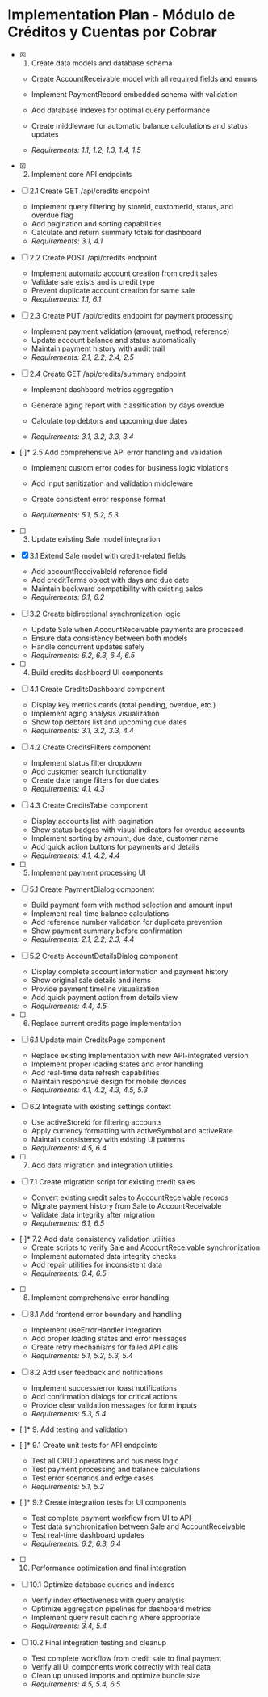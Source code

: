 # Implementation Plan - Módulo de Créditos y Cuentas por Cobrar

- [x] 1. Create data models and database schema




  - Create AccountReceivable model with all required fields and enums
  - Implement PaymentRecord embedded schema with validation
  - Add database indexes for optimal query performance





  - Create middleware for automatic balance calculations and status updates
  - _Requirements: 1.1, 1.2, 1.3, 1.4, 1.5_

- [x] 2. Implement core API endpoints

- [ ] 2.1 Create GET /api/credits endpoint
  - Implement query filtering by storeId, customerId, status, and overdue flag
  - Add pagination and sorting capabilities
  - Calculate and return summary totals for dashboard
  - _Requirements: 3.1, 4.1_


- [ ] 2.2 Create POST /api/credits endpoint
  - Implement automatic account creation from credit sales
  - Validate sale exists and is credit type
  - Prevent duplicate account creation for same sale
  - _Requirements: 1.1, 6.1_



- [ ] 2.3 Create PUT /api/credits endpoint for payment processing
  - Implement payment validation (amount, method, reference)
  - Update account balance and status automatically
  - Maintain payment history with audit trail
  - _Requirements: 2.1, 2.2, 2.4, 2.5_






- [ ] 2.4 Create GET /api/credits/summary endpoint
  - Implement dashboard metrics aggregation
  - Generate aging report with classification by days overdue
  - Calculate top debtors and upcoming due dates


  - _Requirements: 3.1, 3.2, 3.3, 3.4_







- [ ]* 2.5 Add comprehensive API error handling and validation
  - Implement custom error codes for business logic violations
  - Add input sanitization and validation middleware

  - Create consistent error response format
  - _Requirements: 5.1, 5.2, 5.3_

- [ ] 3. Update existing Sale model integration
- [x] 3.1 Extend Sale model with credit-related fields

  - Add accountReceivableId reference field
  - Add creditTerms object with days and due date
  - Maintain backward compatibility with existing sales
  - _Requirements: 6.1, 6.2_

- [ ] 3.2 Create bidirectional synchronization logic
  - Update Sale when AccountReceivable payments are processed
  - Ensure data consistency between both models
  - Handle concurrent updates safely
  - _Requirements: 6.2, 6.3, 6.4, 6.5_

- [ ] 4. Build credits dashboard UI components
- [ ] 4.1 Create CreditsDashboard component
  - Display key metrics cards (total pending, overdue, etc.)
  - Implement aging analysis visualization
  - Show top debtors list and upcoming due dates
  - _Requirements: 3.1, 3.2, 3.3, 4.4_

- [ ] 4.2 Create CreditsFilters component
  - Implement status filter dropdown
  - Add customer search functionality
  - Create date range filters for due dates
  - _Requirements: 4.1, 4.3_

- [ ] 4.3 Create CreditsTable component
  - Display accounts list with pagination
  - Show status badges with visual indicators for overdue accounts
  - Implement sorting by amount, due date, customer name
  - Add quick action buttons for payments and details
  - _Requirements: 4.1, 4.2, 4.4_

- [ ] 5. Implement payment processing UI
- [ ] 5.1 Create PaymentDialog component
  - Build payment form with method selection and amount input
  - Implement real-time balance calculations
  - Add reference number validation for duplicate prevention
  - Show payment summary before confirmation
  - _Requirements: 2.1, 2.2, 2.3, 4.4_

- [ ] 5.2 Create AccountDetailsDialog component
  - Display complete account information and payment history
  - Show original sale details and items
  - Provide payment timeline visualization
  - Add quick payment action from details view
  - _Requirements: 4.4, 4.5_

- [ ] 6. Replace current credits page implementation
- [ ] 6.1 Update main CreditsPage component
  - Replace existing implementation with new API-integrated version
  - Implement proper loading states and error handling
  - Add real-time data refresh capabilities
  - Maintain responsive design for mobile devices
  - _Requirements: 4.1, 4.2, 4.3, 4.5, 5.3_

- [ ] 6.2 Integrate with existing settings context
  - Use activeStoreId for filtering accounts
  - Apply currency formatting with activeSymbol and activeRate
  - Maintain consistency with existing UI patterns
  - _Requirements: 4.5, 6.4_

- [ ] 7. Add data migration and integration utilities
- [ ] 7.1 Create migration script for existing credit sales
  - Convert existing credit sales to AccountReceivable records
  - Migrate payment history from Sale to AccountReceivable
  - Validate data integrity after migration
  - _Requirements: 6.1, 6.5_

- [ ]* 7.2 Add data consistency validation utilities
  - Create scripts to verify Sale and AccountReceivable synchronization
  - Implement automated data integrity checks
  - Add repair utilities for inconsistent data
  - _Requirements: 6.4, 6.5_

- [ ] 8. Implement comprehensive error handling
- [ ] 8.1 Add frontend error boundary and handling
  - Implement useErrorHandler integration
  - Add proper loading states and error messages
  - Create retry mechanisms for failed API calls
  - _Requirements: 5.1, 5.2, 5.3, 5.4_

- [ ] 8.2 Add user feedback and notifications
  - Implement success/error toast notifications
  - Add confirmation dialogs for critical actions
  - Provide clear validation messages for form inputs
  - _Requirements: 5.3, 5.4_

- [ ]* 9. Add testing and validation
- [ ]* 9.1 Create unit tests for API endpoints
  - Test all CRUD operations and business logic
  - Test payment processing and balance calculations
  - Test error scenarios and edge cases
  - _Requirements: 5.1, 5.2_

- [ ]* 9.2 Create integration tests for UI components
  - Test complete payment workflow from UI to API
  - Test data synchronization between Sale and AccountReceivable
  - Test real-time dashboard updates
  - _Requirements: 6.2, 6.3, 6.4_

- [ ] 10. Performance optimization and final integration
- [ ] 10.1 Optimize database queries and indexes
  - Verify index effectiveness with query analysis
  - Optimize aggregation pipelines for dashboard metrics
  - Implement query result caching where appropriate
  - _Requirements: 3.4, 5.4_

- [ ] 10.2 Final integration testing and cleanup
  - Test complete workflow from credit sale to final payment
  - Verify all UI components work correctly with real data
  - Clean up unused imports and optimize bundle size
  - _Requirements: 4.5, 5.4, 6.5_